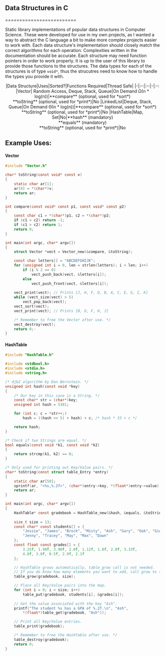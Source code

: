 ## Data Structures in C
=========================

Static library implementations of popular data structures in Computer Science. These were developed for use in my own projects, as I wanted a way to abstract the C language a bit to make more complex projects easier to work with.
Each data structure's implementation should closely match the correct algorithms for each operation. Complexities written in the documentation should be accurate. Each structure may need function pointers in order to work properly. It is up to the user of this library to provide those functions to the structures. The data types for each of the structures is of type `void*`, thus the strucutres need to know how to handle the types you provide it with.

<center>
|Data Structure|Uses|Sorted?|Functions Required|Thread Safe|
|-|:-:|:-:|-|:-:
|Vector| Random Access, Deque, Stack, Queue|On Demand Ω(n * log(n))|**compare** (optional, used for *sort*)<br>**toString** (optional, used for *print*)|No
|LinkedList|Deque, Stack, Queue|On Demand Θ(n * log(n))|**compare** (optional, used for *sort*)<br>**toString** (optional, used for *print*)|No
|HashTable|Map, Set|No|**hash** (mandatory)<br>**equals** (mandatory)<br>**toString** (optional, used for *print*)|No
</center>


## Example Uses:


#### Vector

```c
#include "Vector.h"

char* toString(const void* const v)
{
	static char ar[1];
	ar[0] = *(char*)v;
	return ar;
}

int compare(const void* const p1, const void* const p2)
{
	const char c1 = *(char*)p1, c2 = *(char*)p2;
	if (c1 < c2) return -1;
	if (c1 > c2) return 1;
	return 0;
}

int main(int argc, char* argv[])
{
	struct Vector *vect = Vector_new(&compare, &toString);

	const char letters[] = "ABCDEFGHIJK";
	for (unsigned int i = 0, len = strlen(letters); i < len; i++)
		if (i % 2 == 0)
			vect_push_back(vect, &letters[i]);
		else
			vect_push_front(vect, &letters[i]);
	
	vect_print(vect); // Prints [J, H, F, D, B, A, C, E, G, I, K]
	while (vect_size(vect) > 5)
		vect_pop_back(vect);
	vect_sort(vect);
	vect_print(vect); // Prints [B, D, F, H, J]

	/* Remember to free the Vector after use. */
	vect_destroy(vect);
    return 0;-
}
```

#### HashTable


```c
#include "HashTable.h"

#include <stdbool.h>
#include <stdio.h>
#include <string.h>

/* djb2 algorithm by Dan Bernstein. */
unsigned int hash(const void *key)
{
	/* Our key in this case is a String. */
	const char* str = (char*)key;
	unsigned int hash = 5381;

	for (int c; c = *str++;)
		hash = ((hash << 5) + hash) + c; /* hash * 33 + c */

	return hash;
}

/* Check if two Strings are equal. */
bool equals(const void *k1, const void *k2)
{
	return strcmp(k1, k2) == 0;
}

/* Only used for printing out Key/Value pairs. */
char* toString(const struct table_Entry *entry)
{
	static char ar[50];
	sprintf(ar, "<%s,%.2f>", (char*)entry->key, *(float*)entry->value);
	return ar;
}

int main(int argc, char* argv[])
{
	HashTable* const gradebook = HashTable_new(&hash, &equals, &toString);
	
	size_t size = 13;
	const char* const students[] = {
		"Jessie", "James", "Brock", "Misty", "Ash", "Gary", "Oak", "Giovanni",
		"Jenny", "Tracey", "May", "Max", "Dawn"
	};
	const float const grades[] = {
		3.25f, 1.98f, 3.90f, 2.0f, 1.12f, 1.8f, 2.0f, 3.33f,
		4.0f, 3.0f, 0.5f, 2.9f, 2.1f
	};

	// HashTable grows automatically, table_grow call is not needed.
	// If you do know how many elements you want to add, call grow to speed up complexity.
	table_grow(gradebook, size);

	// Place all Key/Value pairs into the map.
	for (int i = 0; i < size; i++)
		table_put(gradebook, students[i], &grades[i]);
	
	// Get the value associated with the key "Ash".
	printf("The student %s has a GPA of %.2f.\n", "Ash",
		*(float*)table_get(gradebook, "Ash"));

	// Print all Key/Value entries.
	table_print(gradebook);

 	/* Remember to free the HashTable after use. */
	table_destroy(gradebook);
	return 0;
}
```